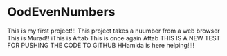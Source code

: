 # OodEvenNumbers
This is my first project!!!
This project takes a nuumber from a web browser
This is Murad!!
iThis is Aftab 
This is once again Aftab
THIS IS A NEW TEST FOR PUSHING THE CODE TO GITHUB
HHamida is here helping!!!!
